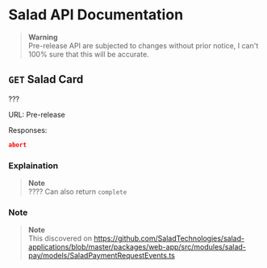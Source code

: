 # Salad API Documentation

> **Warning** <br>
> Pre-release API are subjected to changes without prior notice, I can't 100% sure that this will be accurate.

## `GET` Salad Card
???

URL: Pre-release

Responses:
```json
abort
```

### Explaination
> **Note** <br>
> ???? Can also return `complete`

### Note
> **Note** <br>
> This discovered on https://github.com/SaladTechnologies/salad-applications/blob/master/packages/web-app/src/modules/salad-pay/models/SaladPaymentRequestEvents.ts